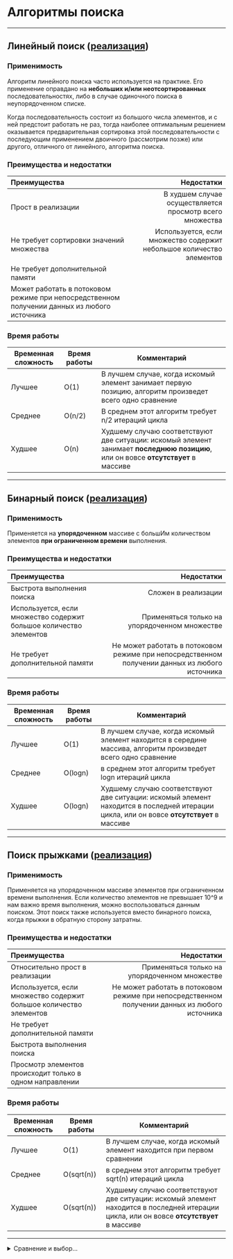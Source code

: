 # Алгоритмы поиска
____

## Линейный поиск ([реализация](https://github.com/Skuybedin/csharp-algorithms/blob/main/Search/Linear.cs))
### Применимость
Алгоритм линейного поиска часто используется на практике. Его применение оправдано на **небольших и/или неотсортированных** последовательностях, либо в случае одиночного поиска в неупорядоченном списке.

Когда последовательность состоит из большого числа элементов, и с ней предстоит работать не раз, тогда наиболее оптимальным решением оказывается предварительная сортировка этой последовательности с последующим применением двоичного (рассмотрим позже) или другого, отличного от линейного, алгоритма поиска.

### Преимущества и недостатки
| Преимущества | Недостатки |
|:----------------|----------------:|
| Прост в реализации | В худшем случае осуществляется просмотр всего множества |
| Не требует сортировки значений множества | Используется, если множество содержит небольшое количество элементов |
| Не требует дополнительной памяти |  |
| Может работать в потоковом режиме при непосредственном получении данных из любого источника |  |

### Время работы
| Временная сложность | Время работы | Комментарий |
|----------------|---------|----------------|
| Лучшее | O(1) | В лучшем случае, когда искомый элемент занимает первую позицию, алгоритм произведет всего одно сравнение |
| Среднее | O(n/2) | В среднем этот алгоритм требует n/2 итераций цикла |
| Худшее | O(n) | Худшему случаю соответствуют две ситуации: искомый элемент занимает **последнюю позицию**, или он вовсе **отсутствует** в массиве |

____

## Бинарный поиск ([реализация](https://github.com/Skuybedin/csharp-algorithms/blob/main/Search/Binary.cs))
### Применимость
Применяется на **упорядоченном** массиве c большИм количеством элементов **при ограниченном времени** выполнения. 

### Преимущества и недостатки
| Преимущества | Недостатки |
|:----------------|----------------:|
| Быстрота выполнения поиска | Сложен в реализации |
| Используется, если множество содержит большое количество элементов | Применяться только на упорядоченном множестве |
| Не требует дополнительной памяти | Не может работать в потоковом режиме при непосредственном получении данных из любого источника |

### Время работы
| Временная сложность | Время работы | Комментарий |
|----------------|---------|----------------|
| Лучшее | O(1) | В лучшем случае, когда искомый элемент находится в середине массива, алгоритм произведет всего одно сравнение |
| Среднее | O(logn) | в среднем этот алгоритм требует logn итераций цикла |
| Худшее | O(logn) | Худшему случаю соответствуют две ситуации: искомый элемент находится в последней итерации цикла, или он вовсе **отсутствует** в массиве |

____

## Поиск прыжками ([реализация](https://github.com/Skuybedin/csharp-algorithms/blob/main/Search/Jump.cs))
### Применимость
Применяется на упорядоченном массиве элементов при ограниченном времени выполнения. Если количество элементов не превышает 10^9 и нам важно время выполнения, можно воспользоваться данным поиском. 
Этот поиск также используется вместо бинарного поиска, когда прыжки в обратную сторону затратны. 

### Преимущества и недостатки
| Преимущества | Недостатки |
|:----------------|----------------:|
| Относительно прост в реализации | Применяться только на упорядоченном множестве |
| Используется, если множество содержит большое количество элементов | Не может работать в потоковом режиме при непосредственном получении данных из любого источника |
| Не требует дополнительной памяти |  |
| Быстрота выполнения поиска |  |
| Просмотр элементов происходит только в одном направлении |  |

### Время работы
| Временная сложность | Время работы | Комментарий |
|----------------|---------|----------------|
| Лучшее | O(1) | В лучшем случае, когда искомый элемент находится при первом сравнении |
| Среднее | O(sqrt(n)) | в среднем этот алгоритм требует sqrt(n) итераций цикла |
| Худшее | O(sqrt(n)) | Худшему случаю соответствуют две ситуации: искомый элемент находится в последней итерации цикла, или он вовсе **отсутствует** в массиве |

____

<details>
<summary>Сравнение и выбор...</summary>

## Сравнение алгоритмов
|  | Линейный поиск | Поиск прыжками | Бинарный поиск |
|----------------|---------|----------------|----------------|
| Требует упорядоченность данных | нет | да | да |
| Просмотр всех элементов | да | нет | нет |
| Требует случайный доступ к данным | нет | нет | да |
| Сравнение | равенство | порядок | порядок |
| Временная сложность | O(n) | O(sqrt(n)) | O(logn) |

____  
  
## Выбор алгоритма
![Выбор алгоритма](https://ucarecdn.com/dd01355b-7a88-437b-a94e-a30e39b8a2c2/ "Выбор алгоритма")
  
</details>
